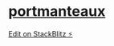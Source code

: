 # [portmanteaux](portmanteaux.stackblitz.io)

[Edit on StackBlitz ⚡️](https://stackblitz.com/edit/portmanteaux)
